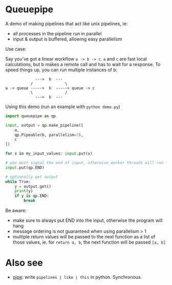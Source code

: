 # Queuepipe

A demo of making pipelines that act like unix pipelines, ie:

- all processes in the pipeline run in parallel
- input & output is buffered, allowing easy parallelism

Use case:

Say you've got a linear workflow `a -> b -> c`. `a` and `c` are fast local
calculations, but b makes a remote call and has to wait for a response. To speed
things up, you can run multiple instances of b:

```
             --->  b  ---
           /              \
a -> queue ----->  b  -----> queue -> c
           \              /
             --->  b  ---
```

Using this demo (run an example with `python demo.py`)

```py
import queuepipe as qp

input, output = qp.make_pipeline([
    a,
    qp.Pipeable(b, parallelism=3),
    c
])

for x in my_input_values: input.put(x)

# you must signal the end of input, otherwise worker threads will run forever
input.put(qp.END)

# optionally get output
while True:
    y = output.get()
    print(y)
    if y is qp.END:
        break
```


Be aware:

- make sure to always put END into the input, otherwise the program will hang
- message ordering is not guaranteed when using parallelism > 1
- multiple return values will be passed to the next function as a list of those
  values, ie. for `return a, b`, the next function will be passed `[a, b]`


# Also see
- [pipe](https://pypi.org/project/pipe/): write `pipelines | like | this` in
  python. Synchronous.
